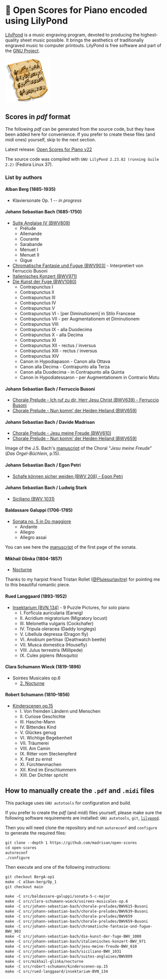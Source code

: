 # :musical_score: Open Scores for Piano encoded using LilyPond

[LilyPond](https://lilypond.org/) is a music engraving program, devoted to producing the highest-quality sheet music possible.
It brings the aesthetics of traditionally engraved music to computer printouts.
LilyPond is free software and part of the [GNU Project](https://gnu.org/).

![Open Musical Scores Logo](images/SheetMusic-icon.png)

## Scores in *pdf* format

The following *pdf* can be generated from the source code, but they have been added here for convenience.
If you prefer to create these files (and *midi* ones) yourself, skip to the next section.

Latest release: [Open Scores for Piano v22](https://github.com/madrisan/open-scores/releases)

The source code was compiled with `GNU LilyPond 2.23.82 (running Guile 2.2)` (Fedora Linux 37).

### List by authors

#### Alban Berg (1885-1935)

 * Klaviersonate Op. 1 -- *in progress*

#### Johann Sebastian Bach (1685-1750)

 * [Suite Anglaise IV (BWV809)](https://github.com/madrisan/open-scores/releases/download/v22/JS-Bach-BWV809-Suite-Anglaise-4.pdf)
   * Prélude
   * Allemande
   * Courante
   * Sarabande
   * Menuet I
   * Menuet II
   * Gigue
 * [Chromatische Fantasie und Fugue (BWV903)](https://github.com/madrisan/open-scores/releases/download/v22/JS-Bach-BWV903-Chromatische-Fantasie-und-Fugue.pdf) - Interpretiert von Ferruccio Busoni
 * [Italienisches Konzert (BWV971)](https://github.com/madrisan/open-scores/releases/download/v22/JS-Bach-BWV971-Italienisches-Konzert.pdf)
 * [Die Kunst der Fuge (BWV1080)](https://github.com/madrisan/open-scores/releases/download/v22/JS-Bach-BWV1080-Die-Kunst-der-Fuge.pdf)
   * Contrapunctus I
   * Contrapunctus II
   * Contrapunctus III
   * Contrapunctus IV
   * Contrapunctus V
   * Contrapunctus VI - [per Diminutionem] in Stilo Francese
   * Contrapunctus VII - per Augmentationem et Diminutionem
   * Contrapunctus VIII
   * Contrapunctus IX - alla Duodecima
   * Contrapunctus X - alla Decima
   * Contrapunctus XI
   * Contrapunctus XII - rectus / inversus
   * Contrapunctus XIII - rectus / inversus
   * Contrapunctus XIV
   * Canon in Hypodiapason - Canon alla Ottava
   * Canon alla Decima - Contrapunto alla Terza
   * Canon alla Duodecima - in Contrapunto alla Quinta
   * Canon in Hypodiatessaron - per Augmentationem in Contrario Motu

#### Johann Sebastian Bach / Ferruccio Busoni

 * [Chorale Prelude - Ich ruf zu dir, Herr Jesu Christ (BWV639) - Ferruccio Busoni](https://github.com/madrisan/open-scores/releases/download/v22/Bach-Busoni-Chorale-Prelude-BWV639.pdf)
 * [Chorale Prelude - Nun komm’ der Heiden Heiland (BWV659)](https://github.com/madrisan/open-scores/releases/download/v22/Bach-Busoni-Chorale-Prelude-BWV659.pdf)

#### Johann Sebastian Bach / Davide Madrisan

 * [Chorale Prelude - Jesu meine Freude (BWV610)](https://github.com/madrisan/open-scores/releases/download/v22/JS-Bach-BWV610-Jesu-meine-Freude.pdf)
 * [Chorale Prelude - Nun komm’ der Heiden Heiland (BWV659)](https://github.com/madrisan/open-scores/releases/download/v22/JS-Bach-BWV659-Chorale-Prelude.pdf)

Image of the J.S. Bach's [manuscript](images/js-bach-jesu-meine-freude-manuscript.png) of the Choral "*Jesu meine Freude*" (*Das Orgel-Büchlein*, p.15).

#### Johann Sebastian Bach / Egon Petri

 * [Schafe können sicher weiden (BWV 208) - Egon Petri](https://github.com/madrisan/open-scores/releases/download/v22/Bach-Petri-Schafe-konnen-sicher-weiden-BWV208.pdf)

#### Johann Sebastian Bach / Ludwig Stark

 * [Siciliano (BWV 1031)](https://github.com/madrisan/open-scores/releases/download/v22/Bach-Stark-Siciliano-BWV1031.pdf)

#### Baldassare Galuppi (1706-1785)

 * [Sonata no. 5 in Do maggiore](https://github.com/madrisan/open-scores/releases/download/v22/Baldassare-Galuppi-Sonata-5.pdf)
   * Andante
   * Allegro
   * Allegro assai

You can see here the [manuscript](images/baldassare-galuppi-sonata-5-manuscript-1st-page.png) of the first page of the sonata.

#### Mikhail Glinka (1804-1857)

 * [Nocturne](https://github.com/madrisan/open-scores/releases/download/v22/Mikhail-Glinka-Nocturne.pdf)

Thanks to my harpist friend Tristan Rollet ([@Pluiesurlavitre](https://github.com/Pluiesurlavitre)) for pointing me to this beautiful romantic piece.

#### Rued Langgaard (1893-1952)

 * [Insektarium (BVN 134)](https://github.com/madrisan/open-scores/releases/download/v22/Rued-Langgaard-Insektarium-BVN-134.pdf) - 9 Puzzle Pictures, for solo piano
   * I. Forficula auricularia (Earwig)
   * II. Acridium migratorium (Migratory locust)
   * III. Melonetha vulgaris (Cockchafer)
   * IV. Tripula oleracea (Daddy longlegs)
   * V. Libellula depressa (Dragon fly)
   * VI. Anobium pertinax (Deathwatch beetle)
   * VII. Musca domestica (Housefly)
   * VIII. Julus terrestris (Millipede)
   * IX. Culex pipiens (Mosquito)

#### Clara Schumann Wieck (1819-1896)

 * Soirées Musicales op.6
   * [2. Nocturne](https://github.com/madrisan/open-scores/releases/download/v22/Clara-Schumann-Wieck-Soirees-Musicales-op.6.pdf)

#### Robert Schumann (1810–1856)

 * [Kinderscenen op.15](https://github.com/madrisan/open-scores/releases/download/v22/Robert-Schumann-Kinderscenen-op.15.pdf)
   * I. Von fremden Ländern und Menschen
   * II. Curiose Geschichte
   * III. Hasche-Mann
   * IV. Bittendes Kind
   * V. Glückes genug
   * VI. Wichtige Begebenheit
   * VII. Träumerei
   * VIII. Am Camin
   * IX. Ritter vom Steckenpferd
   * X. Fast zu ernst
   * XI. Fürchtenmachen
   * XII. Kind im Einschlummern
   * XIII. Der Dichter spricht

## How to manually create the `.pdf` and `.midi` files

This package uses `GNU autotools` for configuration and build.

If you prefer to create the *pdf* (and *midi*) files yourself, please make sure the following software requirements are installed: `GNU autotools`, `git`, [`lilypond`](https://lilypond.org/).

Then you will need clone the repository and run `autoreconf` and `configure` to generate the required files:
```
git clone --depth 1 https://github.com/madrisan/open-scores
cd open-scores
autoreconf
./configure
```
Then execute and one of the following instructions:
```
git checkout BergA-op1
make -C alban-berg/Op_1
git checkout main
```
```
make -C src/baldassare-galuppi/sonata-5-c-major
make -C src/clara-schumann-wieck/soirees-musicales-op.6
make -C src/johann-sebastian-bach/chorale-preludes/BWV615-Busoni
make -C src/johann-sebastian-bach/chorale-preludes/BWV639-Busoni
make -C src/johann-sebastian-bach/chorale-preludes/BWV659
make -C src/johann-sebastian-bach/chorale-preludes/BWV659-Busoni
make -C src/johann-sebastian-bach/chromatische-fantasie-und-fugue-BWV_903
make -C src/johann-sebastian-bach/die-kunst-der-fuge-BWV_1080
make -C src/johann-sebastian-bach/italienisches-konzert-BWV_971
make -C src/johann-sebastian-bach/jesu-meine-freude-BWV_610
make -C src/johann-sebastian-bach/siciliano-BWV_1031
make -C src/johann-sebastian-bach/suites-anglaises/BWV809
make -C src/mikhail-glinka/nocturne
make -C src/robert-schumann/kinderscenen-op.15
make -C src/rued-langgaard/insektarium-BVN_134
```
